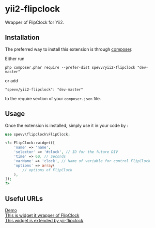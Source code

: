 yii2-flipclock
==============
Wrapper of FlipClock for Yii2.

Installation
------------

The preferred way to install this extension is through [composer](http://getcomposer.org/download/).

Either run

```
php composer.phar require --prefer-dist spevv/yii2-flipclock "dev-master"
```

or add

```
"spevv/yii2-flipclock": "dev-master"
```

to the require section of your `composer.json` file.


Usage
-----

Once the extension is installed, simply use it in your code by  :

```php
use spevv\flipclock\FlipClock;

<?= FlipClock::widget([
    'name' => 'name',
    'selector' => '#clock', // ID for the future DIV
    'time' => 60, // Seconds
    'varName' => 'clock', // Name of variable for control FlipClock
    'options' => array(
        // options of FlipClock
    ),
]);
?>
```


Useful URLs
-----------


<a href="http://flipclockjs.com/">Demo</a><br>
<a href="https://github.com/objectivehtml/FlipClock">This is widget it wrapper of FlipClock </a><br>
<a href="https://github.com/bupy7/yii-flipclock">This widget is extended by yii-flipclock</a><br>
